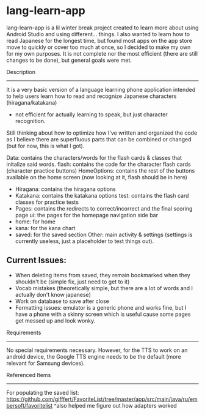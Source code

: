 # lang-learn-app

lang-learn-app is a lil winter break project created to learn more about using Android Studio and using different... things.
I also wanted to learn how to read Japanese for the longest time, but found most apps on the app store move to quickly or cover
too much at once, so I decided to make my own for my own purposes.
It is not complete nor the most efficient (there are still changes to be done), but general goals were met.

Description
_____________
It is a very basic version of a language learning phone application intended to help users learn how to read and
recognize Japanese characters (hiragana/katakana)
- not efficient for actually learning to speak, but just character recognition.

Still thinking about how to optimize how I've written and organized the code as I believe there are superfluous parts that can be
combined or changed (but for now, this is what I got).

Data: contains the characters/words for the flash cards & classes that initalize said words.
flash: contains the code for the character flash cards (character practice buttons)
HomeOptions: contains the rest of the buttons available on the home screen (now looking at it, flash should be in here)
  - Hiragana: contains the hiragana options
  - Katakana: contains the katakana options
test: contains the flash card classes for practice tests
  - Pages: contains the redirects to correct/incorrect and the final scoring page
ui: the pages for the homepage navigation side bar
  - home: for home
  - kana: for the kana chart
  - saved: for the saved section
Other: main activity & settings (settings is currently useless, just a placeholder to test things out).

## Current Issues:
- When deleting items from saved, they remain bookmarked when they shouldn't be (simple fix, just need to get to it)
- Vocab mistakes (theoretically simple, but there are a lot of words and I actually don't know japanese)
- Work on database to save after close
- Formatting issues: emulator is a generic phone and works fine, but I have a phone with a skinny screen
    which is useful cause some pages get messed up and look wonky.


Requirements
_____________

No special requirements necessary. 
However, for the TTS to work on an android device, the Google TTS engine needs
to be the default (more relevant for Samsung devices).


Referenced Items
_________________
For populating the saved list:
https://github.com/gifffert/FavoriteList/tree/master/app/src/main/java/ru/embersoft/favoritelist
^also helped me figure out how adapters worked
